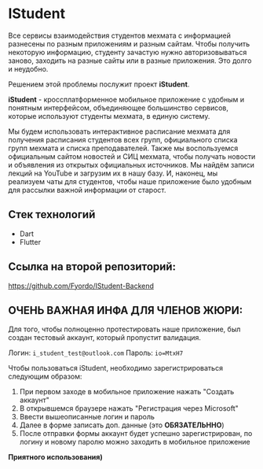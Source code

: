 # IStudent

Все сервисы взаимодействия студентов мехмата с информацией разнесены по разным приложениям и разным сайтам. Чтобы получить некоторую информацию, студенту зачастую нужно авторизовываться заново, заходить на разные сайты или в разные приложения. Это долго и неудобно.

Решением этой проблемы послужит проект **iStudent**.

**iStudent** - кроссплатформенное мобильное приложение с удобным и понятным интерфейсом, объединяющее большинство сервисов, которые используют студенты мехмата, в единую систему.

Мы будем использовать интерактивное расписание мехмата для получения расписания студентов всех групп, официального списка групп мехмата и списка преподавателей. Также мы воспользуемся официальным сайтом новостей и СИЦ мехмата, чтобы получать новости и объявления из открытых официальных источников. Мы найдём записи лекций на YouTube и загрузим их в нашу базу. И, наконец, мы реализуем чаты для студентов, чтобы наше приложение было удобным для рассылки важной информации от старост.

## Стек технологий

- Dart
- Flutter

## Ссылка на второй репозиторий:
https://github.com/Fyordo/IStudent-Backend

## ОЧЕНЬ ВАЖНАЯ ИНФА ДЛЯ ЧЛЕНОВ ЖЮРИ:

Для того, чтобы полноценно протестировать наше приложение, был создан тестовый аккаунт, который пропустит валидация.

Логин: `i_student_test@outlook.com`
Пароль: `io=MtxH7`

Чтобы пользоваться iStudent, необходимо зарегистрироваться следующим образом:

1. При первом заходе в мобильное приложение нажать "Создать аккаунт"
2. В открывшемся браузере нажать "Регистрация через Microsoft"
3. Ввести вышеописанные логин и пароль
4. Далее в форме записать доп. данные (это **ОБЯЗАТЕЛЬННО**)
5. После отправки формы аккаунт будет успешно зарегистрирован, по логину и новому паролю можно заходить в мобильное приложение

**Приятного использования)**

